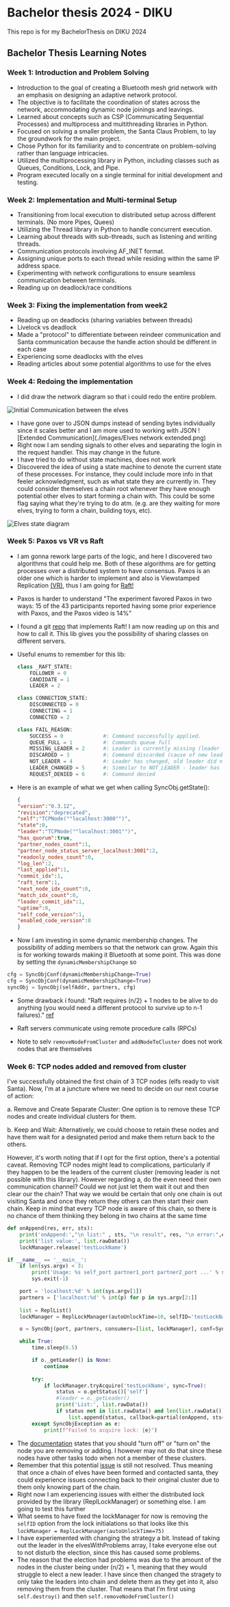 # Bachelor thesis 2024 - DIKU
This repo is for my BachelorThesis on DIKU 2024

## Bachelor Thesis Learning Notes

### Week 1: Introduction and Problem Solving
- Introduction to the goal of creating a Bluetooth mesh grid network with an emphasis on designing an adaptive network protocol.
- The objective is to facilitate the coordination of states across the network, accommodating dynamic node joinings and leavings.
- Learned about concepts such as CSP (Communicating Sequential Processes) and multiprocess and multithreading libraries in Python.
- Focused on solving a smaller problem, the Santa Claus Problem, to lay the groundwork for the main project.
- Chose Python for its familiarity and to concentrate on problem-solving rather than language intricacies.
- Utilized the multiprocessing library in Python, including classes such as Queues, Conditions, Lock, and Pipe.
- Program executed locally on a single terminal for initial development and testing.

### Week 2: Implementation and Multi-terminal Setup
- Transitioning from local execution to distributed setup across different terminals. (No more Pipes, Quees)
- Utilizing the Thread library in Python to handle concurrent execution.
- Learning about threads with sub-threads, such as listening and writing threads.
- Communication protocols involving AF_INET format.
- Assigning unique ports to each thread while residing within the same IP address space.
- Experimenting with network configurations to ensure seamless communication between terminals.
- Reading up on deadlock/race conditions

### Week 3: Fixing the implementation from week2
- Reading up on deadlocks (sharing variables between threads)
- Livelock vs deadlock
- Made a "protocol" to differentiate between reindeer communication and Santa communication because the handle action should be different in each case
- Experiencing some deadlocks with the elves
- Reading articles about some potential algorithms to use for the elves

### Week 4: Redoing the implementation
- I did draw the network diagram so that i could redo the entire problem.

![Initial Communication between the elves](./images/Elves_networking.png)

- I have gone over to JSON dumps instead of sending bytes individually since it
    scales better and I am more used to working with JSON
![Extended Communication](./images/Elves network extended.png)
- Right now I am sending signals to other elves and separating the login in the
    request handler. This may change in the future.
- I have tried to do without state machines, does not work
- Discovered the idea of using a state machine to denote the current state of these processes. For instance, they could include more info in that feeler acknowledgment, such as what state they are currently in. They could consider themselves a chain root whenever they have enough potential other elves to start forming a chain with. This could be some flag saying what they're trying to do atm. (e.g. are they waiting for more elves, trying to form a chain, building toys, etc).

![Elves state diagram](./images/Elves_state_diagram.png)

### Week 5: Paxos vs VR vs Raft 
- I am gonna rework large parts of the logic, and here I discovered two algorithms that could help me. Both of these algorithms are for getting processes over a distributed system to have consensus. Paxos is an older one which is harder to implement and also is Viewstamped Replication [(VR)](https://raft.github.io/raft.pdf), thus I am going for [Raft!](https://raft.github.io) 
- Paxos is harder to understand "The experiment favored Paxos in
two ways: 15 of the 43 participants reported having some
prior experience with Paxos, and the Paxos video is 14%"
- I found a git [repo](https://github.com/bakwc/PySyncObj) that implements Raft! I am now reading up on this and how to call it. This lib gives you the possibility of sharing classes on different servers.
- Useful enums to remember for this lib:
    ```py
    class _RAFT_STATE:
        FOLLOWER = 0
        CANDIDATE = 1
        LEADER = 2
    ```

    ```py
    class CONNECTION_STATE:
        DISCONNECTED = 0
        CONNECTING = 1
        CONNECTED = 2
    ```

    ```py
    class FAIL_REASON:
        SUCCESS = 0             #: Command successfully applied.
        QUEUE_FULL = 1          #: Commands queue full
        MISSING_LEADER = 2      #: Leader is currently missing (leader election in progress, or no connection)
        DISCARDED = 3           #: Command discarded (cause of new leader elected and another command was applied instead)
        NOT_LEADER = 4          #: Leader has changed, old leader did not have time to commit command.
        LEADER_CHANGED = 5      #: Simmilar to NOT_LEADER - leader has changed without command commit.
        REQUEST_DENIED = 6      #: Command denied
    ```

- Here is an example of what we get when calling SyncObj.getState():
    ```json
  {
   "version":"0.3.12",
   "revision":"deprecated",
   "self":"TCPNode(""localhost:3000"")",
   "state":0,
   "leader":"TCPNode(""localhost:3001"")",
   "has_quorum":true,
   "partner_nodes_count":1,
   "partner_node_status_server_localhost:3001":2,
   "readonly_nodes_count":0,
   "log_len":2,
   "last_applied":1,
   "commit_idx":1,
   "raft_term":1,
   "next_node_idx_count":0,
   "match_idx_count":0,
   "leader_commit_idx":1,
   "uptime":0,
   "self_code_version":1,
   "enabled_code_version":0
   }
    ```
- Now I am investing in some dynamic membership changes. The possibility of adding members so that the network can grow. Again this is for working towards making it Bluetooth at some point. This was done by setting the `dynamicMembershipChange` so

```py
cfg = SyncObjConf(dynamicMembershipChange=True)
cfg = SyncObjConf(dynamicMembershipChange=True)
syncObj = SyncObj(selfAddr, partners, cfg)
```
- Some drawback i found: "Raft requires (n/2) + 1 nodes to be alive to do anything (you would need a different protocol to survive up to n-1 failures)." [ref](https://app.gitter.im/#/room/#bakwc_PySyncObj:gitter.im)
- Raft servers communicate using remote procedure calls
(RPCs)

- Note to selv `removeNodeFromCluster` and `addNodeToCluster` does not work nodes that are themselves
### Week 6: TCP nodes added and removed from cluster 
I've successfully obtained the first chain of 3 TCP nodes (elfs ready to visit Santa). Now, I'm at a juncture where we need to decide on our next course of action:

a. Remove and Create Separate Cluster: One option is to remove these TCP nodes and create individual clusters for them.

b. Keep and Wait: Alternatively, we could choose to retain these nodes and have them wait for a designated period and make them return back to the others.

However, it's worth noting that if I opt for the first option, there's a potential caveat. Removing TCP nodes might lead to complications, particularly if they happen to be the leaders of the current cluster (removing leader is not possible with this library). 
However regarding a, do the even need their own communication channel? Could we not just let them wait it out and then clear our the chain? That way we would be certain that only one chain is out visiting Santa and once they return they others can then start their own chain. Keep in mind that every TCP node is aware of this chain,  so there is no chance of them thinking they belong in two chains at the same time

```py
def onAppend(res, err, sts):
    print('onAppend:',"\n list:" , sts, "\n result", res, "\n error:",err)
    print('list value:', list.rawData())
    lockManager.release('testLockName')

if __name__ == '__main__':
    if len(sys.argv) < 3:
        print('Usage: %s self_port partner1_port partner2_port ...' % sys.argv[0])
        sys.exit(-1)

    port = 'localhost:%d' % int(sys.argv[1])
    partners = ['localhost:%d' % int(p) for p in sys.argv[2:]]
    
    list = ReplList()
    lockManager = ReplLockManager(autoUnlockTime=10, selfID='testLockName')

    o = SyncObj(port, partners, consumers=[list, lockManager], conf=SyncObjConf(dynamicMembershipChange=True))

    while True:
        time.sleep(0.5)

        if o._getLeader() is None:
            continue
    
        try:
            if lockManager.tryAcquire('testLockName', sync=True):
                status = o.getStatus()['self']
                #leader = o._getLeader()
                print('List:', list.rawData())
                if status not in list.rawData() and len(list.rawData()) < 3:
                    list.append(status, callback=partial(onAppend, sts=status))
        except SyncObjException as e:
            print(f"Failed to acquire lock: {e}")
```

- The [documentation](https://github.com/bakwc/PySyncObj/wiki/syncobj_admin#add-new-node) states that you should "turn off" or "turn on" the node you are removing or adding. I however may not do that since these nodes have other tasks todo when not a member of these clusters.  
- Remember that this potential [issue](https://github.com/bakwc/PySyncObj/issues/112) is still not resolved. Thus meaning that once a chain of elves have been formed and contacted santa, they could experience issues connecting back to their original cluster due to them only knowing part of the chain.
- Right now I am experiencing issues with either the distributed lock provided by the library (ReplLockManager) or something else. I am going to test this further
- What seems to have fixed the lockManager for now is removing the `selfID` option from the lock initialations so that looks like this `lockManager = ReplLockManager(autoUnlockTime=75)`
- I have experiemented with changing the strategy a bit. Instead of taking out the leader in the elvesWithProblems array, I take everyone else out to not disturb the election, since this has caused some problems.
- The reason that the election had problems was due to the amount of the nodes in the cluster being under (n/2) + 1, meaning that they would struggle to elect a new leader. I have since then changed the stragety to only take the leaders into chain and delete them as they get into it, also removing them from the cluster. That means that I'm first using `self.destroy()` and then  `self.removeNodeFromCluster()`
